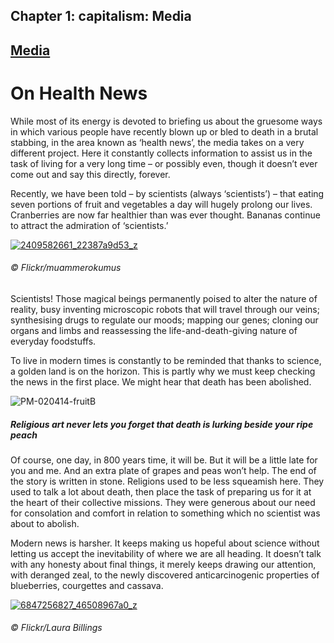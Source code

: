 
## Chapter 1: capitalism: Media

## [Media](../category/capitalism/media/index.html)

# On Health News

While most of its energy is devoted to briefing us about the gruesome ways in which various people have recently blown up or bled to death in a brutal stabbing, in the area known as ‘health news’, the media takes on a very different project. Here it constantly collects information to assist us in the task of living for a very long time – or possibly even, though it doesn’t ever come out and say this directly, forever.

<span class="s1">Recently, we have been told – by scientists (always ‘scientists’) – that eating seven portions of fruit and vegetables a day will hugely prolong our lives. Cranberries are now far healthier than was ever thought. Bananas continue to attract the admiration of ‘scientists.’</span>

[![2409582661\_22387a9d53\_z](http://i0.wp.com/www.thebookoflife.org/wp-content/uploads/2014/10/2409582661_22387a9d53_z.jpg?resize=635%2C509)](http://i1.wp.com/www.thebookoflife.org/wp-content/uploads/2014/10/2409582661_22387a9d53_z.jpg)

###### © Flickr/muammerokumus

<span class="s1">Scientists! Those magical beings permanently poised to alter the nature of reality, busy inventing microscopic robots that will travel through our veins; synthesising drugs to regulate our moods; mapping our genes; cloning our organs and limbs and reassessing the life-and-death-giving nature of everyday foodstuffs.</span>

<span class="s1">To live in modern times is constantly to be reminded that thanks to science, a golden land is on the horizon. This is partly why we must keep checking the news in the first place. We might hear that death has been abolished.</span>

![PM-020414-fruitB](http://i2.wp.com/www.thebookoflife.org/wp-content/uploads/2014/09/PM-020414-fruitB.jpg)

##### <span class="s1">Religious art never lets you forget that death is lurking beside your ripe peach</span>

<span class="s1">Of course, one day, in 800 years time, it will be. But it will be a little late for you and me. And an extra plate of grapes and peas won’t help. The end of the story is written in stone. Religions used to be less squeamish here. They used to talk a lot about death, then place the task of preparing us for it at the heart of their collective missions. They were generous about our need for consolation and comfort in relation to something which no scientist was about to abolish.</span>

<span class="s1">Modern news is harsher. It keeps making us hopeful about science without letting us accept the inevitability of where we are all heading. It doesn’t talk with any honesty about final things, it merely keeps drawing our attention, with deranged zeal, to the newly discovered anticarcinogenic properties of blueberries, courgettes and cassava.</span>

[![6847256827\_46508967a0\_z](http://i0.wp.com/www.thebookoflife.org/wp-content/uploads/2014/10/6847256827_46508967a0_z.jpg?resize=635%2C424)](http://i0.wp.com/www.thebookoflife.org/wp-content/uploads/2014/10/6847256827_46508967a0_z.jpg)

###### © Flickr/Laura Billings